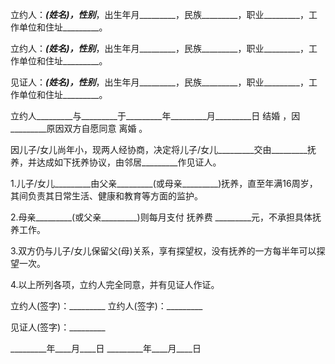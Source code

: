 
 


立约人：_________(姓名)，性别_________，出生年月_________，民族_________，职业_________，工作单位和住址_________。


立约人：_________(姓名)，性别_________，出生年月_________，民族_________，职业_________，工作单位和住址_________。


见证人：_________(姓名)，性别_________，出生年月_________，民族_________，职业_________，工作单位和住址_________。


立约人_________与_________于_________年_________月_________日
结婚
，因_________原因双方自愿同意
离婚
。


因儿子/女儿尚年小，现两人经协商，决定将儿子/女儿_________交由_________抚养，并达成如下抚养协议，由邻居_________作见证人。


1.儿子/女儿_________由父亲_________(或母亲_________)抚养，直至年满16周岁，其间负责其日常生活、健康和教育等方面的监护。


2.母亲_________(或父亲_________)则每月支付
抚养费
_________元，不承担具体抚养工作。


3.双方仍与儿子/女儿保留父(母)关系，享有探望权，没有抚养的一方每半年可以探望一次。


4.以上所列各项，立约人完全同意，并有见证人作证。


立约人(签字)：_________            立约人(签字)：_________


见证人(签字)：_________


_________年____月____日            _________年____月____日




 


 

 
 
 
 
 
  


  
 

  


  


  
 
 
 
 

